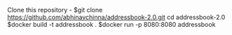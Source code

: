 Clone this repository - $git clone https://github.com/abhinavchinna/addressbook-2.0.git
cd addressbook-2.0
$docker build -t addressbook .
$docker run -p 8080:8080 addressbook
